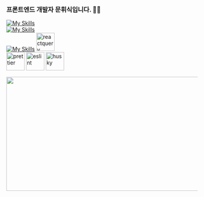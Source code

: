 ### 프론트엔드 개발자 문휘식입니다. 👋🏻
[![My Skills](https://skillicons.dev/icons?i=html,css,js,ts)](https://skillicons.dev) </br>
[![My Skills](https://skillicons.dev/icons?i=react,vite,nextjs,tailwindcss)](https://skillicons.dev) </br>
[![My Skills](https://skillicons.dev/icons?i=pnpm,vercel,yarn)](https://skillicons.dev)
<img src="https://github.com/onemarc/tech-icons/blob/main/icons/reactquery.svg" alt="reactquery" width="48" /> </br>
<img src="https://avatars.githubusercontent.com/u/25822731?s=200&v=4" alt="prettier" width="48" />
<img src="https://upload.wikimedia.org/wikipedia/commons/thumb/e/e3/ESLint_logo.svg/648px-ESLint_logo.svg.png" alt="eslint" width="48" />
<img src="https://github.com/DCNJ-Uket/Uket-FE/assets/101445377/3ba615a2-4475-42e7-abf2-f3fae29aadda" alt="husky" width="48" />

<a href="https://github.com/devxb/gitanimals">
<img
  src="https://render.gitanimals.org/farms/coggiee"
  width="600"
  height="300"
/>
</a>
